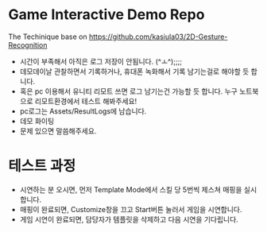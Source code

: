 # Game Interactive Demo Repo   

The Techinique base on https://github.com/kasiula03/2D-Gesture-Recognition   

- 시간이 부족해서 아직은 로그 저장이 안됨니다. (^ㅗ^);;;;   
- 데모데이날 관찰하면서 기록하거나, 휴대폰 녹화해서 기록 남기는걸로 해야할 듯 합니다.   
- 혹은 pc 이용해서 유니티 리모트 쓰면 로그 남기는건 가능할 듯 합니다. 누구 노트북으로 리모트환경에서 테스트 해봐주세요!   
- pc로그는 Assets/ResultLogs에 남습니다.   
- 데모 화이팅   
- 문제 있으면 말씀해주세요.   

# 테스트 과정   
- 시연하는 분 오시면, 먼저 Template Mode에서 스킬 당 5번씩 제스쳐 매핑을 실시합니다.   
- 매핑이 완료되면, Customize창을 끄고 Start버튼 눌러서 게임을 시연합니다.   
- 게임 시연이 완료되면, 담당자가 템플릿을 삭제하고 다음 시연을 기다립니다.   
